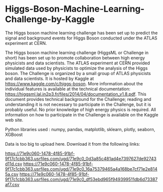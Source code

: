 # Higgs-Boson-Machine-Learning-Challenge-by-Kaggle
The Higgs boson machine learning challenge has been set up to predict the signal and background events for Higgs Boson conducted under the ATLAS experiment at CERN.

The Higgs boson machine learning challenge (HiggsML or Challenge in short) has been set up to promote collaboration between high energy physicists and data scientists.
The ATLAS experiment at CERN provided simulated data used by physicists to optimize the analysis of the Higgs boson. The Challenge is organized by a small group of ATLAS
physicists and data scientists. It is hosted by Kaggle at https://www.kaggle.com/c/higgs-boson. More information about the individual features is available at the
technical documentation: https://higgsml.lal.in2p3.fr/files/2014/04/documentation_v1.8.pdf. This document provides technical background for the Challenge; reading and
understanding it is not necessary to participate in the Challenge, but it is probably useful. No prior knowledge of high energy physics is required. All information on 
how to participate in the Challenge is available on the Kaggle web site.

Python libraries used : numpy, pandas, matplotlib, sklearn, plotly, seaborn, XGBoost

Data is too big to upload here. Download it from the following links:

https://71e9c060-1478-4f85-91bf-9f17c1cbb363.usrfiles.com/ugd/71e9c0_0d3a85c481ad4e7397627de92743d11d.csv
https://71e9c060-1478-4f85-91bf-9f17c1cbb363.usrfiles.com/ugd/71e9c0_16a75379465a4a168be7cf71e2e8145a.csv
https://71e9c060-1478-4f85-91bf-9f17c1cbb363.usrfiles.com/ugd/71e9c0_df53ebd965f949399511db6d73387af7.csv
